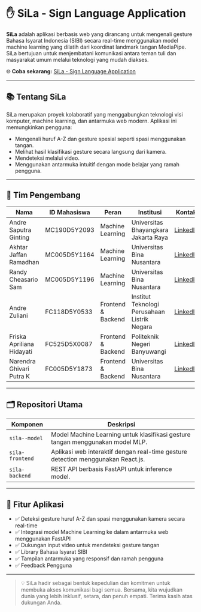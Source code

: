 

# ✋ SiLa - Sign Language Application

**SiLa** adalah aplikasi berbasis web yang dirancang untuk mengenali gesture Bahasa Isyarat Indonesia (SIBI) secara real-time menggunakan model machine learning yang dilatih dari koordinat landmark tangan MediaPipe. SiLa bertujuan untuk menjembatani komunikasi antara teman tuli dan masyarakat umum melalui teknologi yang mudah diakses.

🌐 **Coba sekarang:** [SiLa - Sign Language Application](https://sila-signlanguage.vercel.app)

---

## 📚 Tentang SiLa

SiLa merupakan proyek kolaboratif yang menggabungkan teknologi visi komputer, machine learning, dan antarmuka web modern. Aplikasi ini memungkinkan pengguna:

- Mengenali huruf A-Z dan gesture spesial seperti spasi menggunakan tangan.
- Melihat hasil klasifikasi gesture secara langsung dari kamera.
- Mendeteksi melalui video.
- Menggunakan antarmuka intuitif dengan mode belajar yang ramah pengguna.

---

## 👥 Tim Pengembang

| Nama                      | ID Mahasiswa     | Peran                | Institusi                                     | Kontak |
|---------------------------|------------------|----------------------|-----------------------------------------------|--------|
| Andre Saputra Ginting     | MC190D5Y2093     | Machine Learning     | Universitas Bhayangkara Jakarta Raya          | [LinkedIn](https://www.linkedin.com/in/andre-saputra-ginting) |
| Akhtar Jaffan Ramadhan    | MC005D5Y1164     | Machine Learning     | Universitas Bina Nusantara                    | [LinkedIn](https://www.linkedin.com/in/akhtar-jaffan-ramadhan) |
| Randy Cheasario Sam       | MC005D5Y1196     | Machine Learning     | Universitas Bina Nusantara                    | [LinkedIn](https://www.linkedin.com/in/randy-cheasario-sam) |
| Andre Zuliani             | FC118D5Y0533     | Frontend & Backend   | Institut Teknologi Perusahaan Listrik Negara  | [LinkedIn](https://www.linkedin.com/in/andre-zuliani-6651541b8) |
| Friska Apriliana Hidayati | FC525D5X0087     | Frontend & Backend   | Politeknik Negeri Banyuwangi                  | [LinkedIn](https://www.linkedin.com/in/friskahdyt) |
| Narendra Ghivari Putra K  | FC005D5Y1873     | Frontend & Backend   | Universitas Bina Nusantara                    | [LinkedIn](https://www.linkedin.com/in/narendra-ghivari-putra-kusmardiyanto-271a18196) |

---

## 🗂️ Repositori Utama

| Komponen               | Deskripsi                                                                                      |
|------------------------|------------------------------------------------------------------------------------------------|
| `sila--model`          | Model Machine Learning untuk klasifikasi gesture tangan menggunakan model MLP.                 |
| `sila-frontend`        | Aplikasi web interaktif dengan real-time gesture detection menggunakan React.js.               |
| `sila-backend`         | REST API berbasis FastAPI untuk inference model.                                               |

---

## 🚀 Fitur Aplikasi

- ✅ Deteksi gesture huruf A-Z dan spasi menggunakan kamera secara real-time
- ✅ Integrasi model Machine Learning ke dalam antarmuka web menggunakan FastAPI
- ✅ Dukungan input video untuk mendeteksi gesture tangan
- ✅ Library Bahasa Isyarat SIBI
- ✅ Tampilan antarmuka yang responsif dan ramah pengguna
- ✅ Feedback Pengguna

---

> 💡 SiLa hadir sebagai bentuk kepedulian dan komitmen untuk membuka akses komunikasi bagi semua. Bersama, kita wujudkan dunia yang lebih inklusif, setara, dan penuh empati. Terima kasih atas dukungan Anda.
